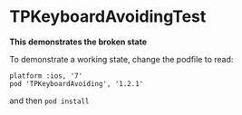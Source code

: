TPKeyboardAvoidingTest
======================

**This demonstrates the broken state**  

To demonstrate a working state, change the podfile to read:

```
platform :ios, '7'  
pod 'TPKeyboardAvoiding', '1.2.1'  
```

and then `pod install`
